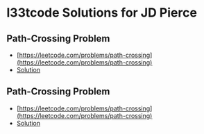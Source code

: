 # l33tcode Solutions for JD Pierce

## Path-Crossing Problem
- [https://leetcode.com/problems/path-crossing](https://leetcode.com/problems/path-crossing)
- [Solution](PathCrossing.md)

## Path-Crossing Problem
- [https://leetcode.com/problems/path-crossing](https://leetcode.com/problems/path-crossing)
- [Solution](PathCrossing.md)